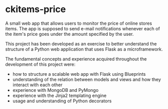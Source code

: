 # ckitems-price
A small web app that allows users to monitor the price of online stores items.
The app is supposed to send e-mail notifications whenever each of the item's price goes under the amount specified by the user.

This project has been developed as an exercise to better understand the structure of a Python web application that uses Flask as a microframework.

The fundamental concepts and experience acquired throughout the development of this project were:

- how to structure a scalable web app with Flask using Blueprints
- understanding of the relation between models and views and how they interact with each other
- experience with MongoDB and PyMongo
- experience with the Jinja2 templating engine
- usage and understanding of Python decorators
